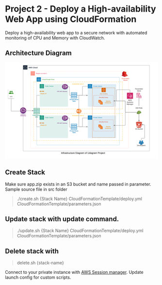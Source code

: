 # Project 2 - Deploy a High-availability Web App using CloudFormation

Deploy a high-availability web app to a secure network with automated monitoring of CPU and Memory with CloudWatch.

## Architecture Diagram

![alt text](Architecture.png)

## Create Stack
Make sure app.zip exists in an S3 bucket and name passed in parameter. 
Sample source file in src folder

>./create.sh {Stack Name} CloudFormationTemplate/deploy.yml CloudFormationTemplate/parameters.json

## Update stack with update command.

>./update.sh {Stack Name} CloudFormationTemplate/deploy.yml CloudFormationTemplate/parameters.json

## Delete stack with 
> delete.sh {stack-name}
 
 
Connect to your private instance with [AWS Session manager](https://docs.aws.amazon.com/systems-manager/latest/userguide/session-manager-getting-started.html). Update launch config for custom scripts.

